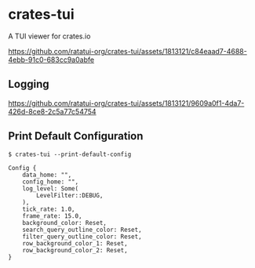 # crates-tui

A TUI viewer for crates.io

https://github.com/ratatui-org/crates-tui/assets/1813121/c84eaad7-4688-4ebb-91c0-683cc9a0abfe

## Logging

https://github.com/ratatui-org/crates-tui/assets/1813121/9609a0f1-4da7-426d-8ce8-2c5a77c54754

## Print Default Configuration

```plain
$ crates-tui --print-default-config

Config {
    data_home: "",
    config_home: "",
    log_level: Some(
        LevelFilter::DEBUG,
    ),
    tick_rate: 1.0,
    frame_rate: 15.0,
    background_color: Reset,
    search_query_outline_color: Reset,
    filter_query_outline_color: Reset,
    row_background_color_1: Reset,
    row_background_color_2: Reset,
}
```
